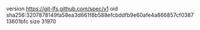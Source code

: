 version https://git-lfs.github.com/spec/v1
oid sha256:3207878149fa58ea3d661f8b588efcbddfb9e60afe4a866857cf038713601bfc
size 31970
